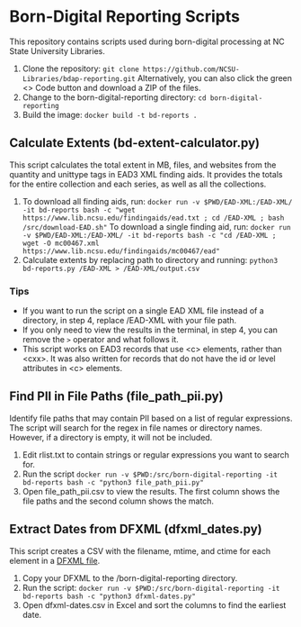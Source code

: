 # Born-Digital Reporting Scripts

This repository contains scripts used during born-digital processing at NC State University Libraries.

1. Clone the repository: `git clone https://github.com/NCSU-Libraries/bdap-reporting.git` Alternatively, you can also click the green <> Code button and download a ZIP of the files.
1. Change to the born-digital-reporting directory: `cd born-digital-reporting`
1. Build the image: `docker build -t bd-reports .`

## Calculate Extents (bd-extent-calculator.py)

This script calculates the total extent in MB, files, and websites from the quantity and unittype tags in EAD3 XML finding aids. It provides the totals for the entire collection and each series, as well as all the collections. 

1. To download all finding aids, run: `docker run -v $PWD/EAD-XML:/EAD-XML/ -it bd-reports bash -c "wget https://www.lib.ncsu.edu/findingaids/ead.txt ; cd /EAD-XML ; bash /src/download-EAD.sh"` 
To download a single finding aid, run: `docker run -v $PWD/EAD-XML:/EAD-XML/ -it bd-reports bash -c "cd /EAD-XML ; wget -O mc00467.xml https://www.lib.ncsu.edu/findingaids/mc00467/ead"`
1. Calculate extents by replacing path to directory and running: `python3 bd-reports.py /EAD-XML > /EAD-XML/output.csv`

### Tips

- If you want to run the script on a single EAD XML file instead of a directory, in step 4, replace /EAD-XML with your file path.
- If you only need to view the results in the terminal, in step 4, you can remove the `>` operator and what follows it.
- This script works on EAD3 records that use \<c\> elements, rather than \<cxx\>. It was also written for records that do not have the id or level attributes in \<c\> elements.

## Find PII in File Paths (file_path_pii.py)

Identify file paths that may contain PII based on a list of regular expressions. The script will search for the regex in file names or directory names. However, if a directory is empty, it will not be included.

1. Edit rlist.txt to contain strings or regular expressions you want to search for.
1. Run the script `docker run -v $PWD:/src/born-digital-reporting -it bd-reports bash -c "python3 file_path_pii.py"`
1. Open file_path_pii.csv to view the results. The first column shows the file paths and the second column shows the match.

## Extract Dates from DFXML (dfxml_dates.py)

This script creates a CSV with the filename, mtime, and ctime for each <fileobject> element in a [DFXML file](https://github.com/dfxml-working-group/dfxml_python).

1. Copy your DFXML to the /born-digital-reporting directory.
1. Run the script: `docker run -v $PWD:/src/born-digital-reporting -it bd-reports bash -c "python3 dfxml-dates.py"`
1. Open dfxml-dates.csv in Excel and sort the columns to find the earliest date.